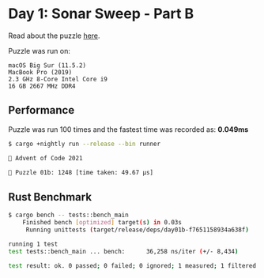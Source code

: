 # Day 1: Sonar Sweep - Part B

Read about the puzzle [here](https://adventofcode.com/2021/day/1).

Puzzle was run on:

```text
macOS Big Sur (11.5.2)
MacBook Pro (2019)
2.3 GHz 8-Core Intel Core i9
16 GB 2667 MHz DDR4
```

## Performance

Puzzle was run 100 times and the fastest time was recorded as: **0.049ms**

```sh
$ cargo +nightly run --release --bin runner

🎄 Advent of Code 2021

🧩 Puzzle 01b: 1248 [time taken: 49.67 μs]
```

## Rust Benchmark

```sh
$ cargo bench -- tests::bench_main
    Finished bench [optimized] target(s) in 0.03s
     Running unittests (target/release/deps/day01b-f7651158934a638f)

running 1 test
test tests::bench_main ... bench:      36,258 ns/iter (+/- 8,434)

test result: ok. 0 passed; 0 failed; 0 ignored; 1 measured; 1 filtered out; finished in 0.27s
```
